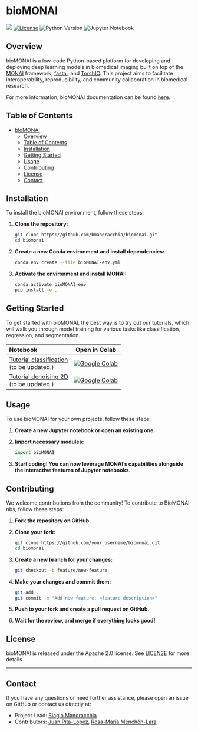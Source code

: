 # bioMONAI

<!-- WARNING: THIS FILE WAS AUTOGENERATED! DO NOT EDIT! -->

[![](https://img.shields.io/badge/docs-stable-blue.svg)](https://bmandracchia.github.io/bioMONAI/)
[![License](https://img.shields.io/badge/license-Apache%202.0-blue.svg)](https://opensource.org/licenses/Apache-2.0)
![Python Version](https://img.shields.io/badge/python-3.7+-blue.svg)
![Jupyter
Notebook](https://img.shields.io/badge/jupyter-%23f37626.svg?style=flat&logo=jupyter&logoColor=white)

## Overview

bioMONAI is a low-code Python-based platform for developing and
deploying deep learning models in biomedical imaging built on top of the
[MONAI](https://monai.io/) framework,
[fastai](https://github.com/fastai/fastai), and
[TorchIO](https://torchio.readthedocs.io/). This project aims to
facilitate interoperability, reproducibility, and community
collaboration in biomedical research.

For more information, bioMONAI documentation can be found
[here](https://bmandracchia.github.io/bioMONAI/).

## Table of Contents

- [bioMONAI](#biomonai)
  - [Overview](#overview)
  - [Table of Contents](#table-of-contents)
  - [Installation](#installation)
  - [Getting Started](#getting-started)
  - [Usage](#usage)
  - [Contributing](#contributing)
  - [License](#license)
  - [Contact](#contact)

## Installation

To install the bioMONAI environment, follow these steps:

1.  **Clone the repository:**

    ``` bash
    git clone https://github.com/bmandracchia/biomonai.git
    cd biomonai
    ```

2.  **Create a new Conda environment and install dependencies:**

    ``` bash
    conda env create --file bioMONAI-env.yml
    ```

3.  **Activate the environment and install MONAI:**

    ``` bash
    conda activate bioMONAI-env
    pip install -e .
    ```

## Getting Started

To get started with bioMONAI, the best way is to try out our tutorials,
which will walk you through model training for various tasks like
classification, regression, and segmentation.

| Notebook                                                                                                                                       | Open in Colab                                                                                                                                                                            |
|:-----------------------------------------------------------------------------------------------------------------------------------------------|------------------------------------------------------------------------------------------------------------------------------------------------------------------------------------------|
| [Tutorial classification](https://nbviewer.org/github.com/bmandracchia/bioMONAI/nightly/nbs/904_denoising_tutorial.ipynb) <br>(to be updated.) | [![Google Colab](https://colab.research.google.com/assets/colab-badge.svg)](https://colab.research.google.com/github.com/bmandracchia/bioMONAI/nightly/nbs/904_denoising_tutorial.ipynb) |
| [Tutorial denoising 2D](https://nbviewer.org/github.com/bmandracchia/bioMONAI/nightly/nbs/904_denoising_tutorial.ipynb) <br>(to be updated.)   | [![Google Colab](https://colab.research.google.com/assets/colab-badge.svg)](https://colab.research.google.com/github.com/bmandracchia/bioMONAI/nightly/nbs/904_denoising_tutorial.ipynb) |

## Usage

To use bioMONAI for your own projects, follow these steps:

1.  **Create a new Jupyter notebook or open an existing one.**

2.  **Import necessary modules:**

    ``` python
    import bioMONAI
    ```

3.  **Start coding! You can now leverage MONAI’s capabilities alongside
    the interactive features of Jupyter notebooks.**

## Contributing

We welcome contributions from the community! To contribute to BioMONAI
nbs, follow these steps:

1.  **Fork the repository on GitHub.**

2.  **Clone your fork:**

    ``` bash
    git clone https://github.com/your_username/biomonai.git
    cd biomonai
    ```

3.  **Create a new branch for your changes:**

    ``` bash
    git checkout -b feature/new-feature
    ```

4.  **Make your changes and commit them:**

    ``` bash
    git add .
    git commit -m "Add new feature: <feature description>"
    ```

5.  **Push to your fork and create a pull request on GitHub.**

6.  **Wait for the review, and merge if everything looks good!**

## License

bioMONAI is released under the Apache 2.0 license. See
[LICENSE](https://github.com/your_username/biomonai-nbs/blob/main/LICENSE)
for more details.

------------------------------------------------------------------------

## Contact

If you have any questions or need further assistance, please open an
issue on GitHub or contact us directly at:

- Project Lead: [Biagio Mandracchia](mailto:biagio.mandracchia@uva.es)
- Contributors: [Juan Pita-López](mailto:juan.pita@uva.es), [Rosa-María
  Menchón-Lara](mailto:rosamaria.menchon@uva.es)
